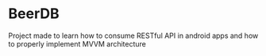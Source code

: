 # BeerDB

Project made to learn how to consume RESTful API in android apps and how to properly implement MVVM architecture
